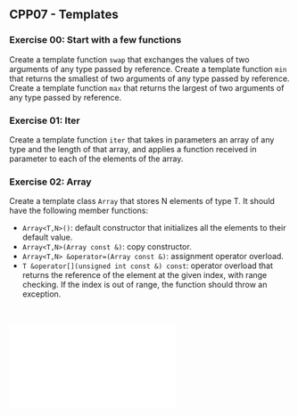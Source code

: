 ## CPP07 - Templates

### Exercise 00: Start with a few functions

Create a template function `swap` that exchanges the values of two arguments of any type passed by reference. Create a template function `min` that returns the smallest of two arguments of any type passed by reference. Create a template function `max` that returns the largest of two arguments of any type passed by reference.

### Exercise 01: Iter

Create a template function `iter` that takes in parameters an array of any type and the length of that array, and applies a function received in parameter to each of the elements of the array.

### Exercise 02: Array

Create a template class `Array` that stores N elements of type T. It should have the following member functions:
* `Array<T,N>()`: default constructor that initializes all the elements to their default value.
* `Array<T,N>(Array const &)`: copy constructor.
* `Array<T,N> &operator=(Array const &)`: assignment operator overload.
* `T &operator[](unsigned int const &) const`: operator overload that returns the reference of the element at the given index, with range checking. If the index is out of range, the function should throw an exception.

<br><br>
![CPP07 Templates notes](notes.07.pdf)
